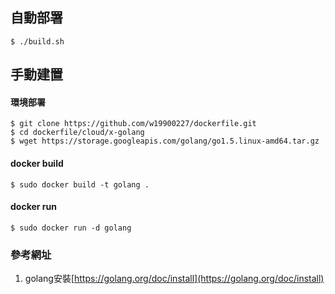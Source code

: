 ## 自動部署
    $ ./build.sh

## 手動建置

#### 環境部署
    $ git clone https://github.com/w19900227/dockerfile.git
    $ cd dockerfile/cloud/x-golang
    $ wget https://storage.googleapis.com/golang/go1.5.linux-amd64.tar.gz

#### docker build
    $ sudo docker build -t golang . 

#### docker run
    $ sudo docker run -d golang

### 參考網址
1. golang安裝[https://golang.org/doc/install](https://golang.org/doc/install)    

